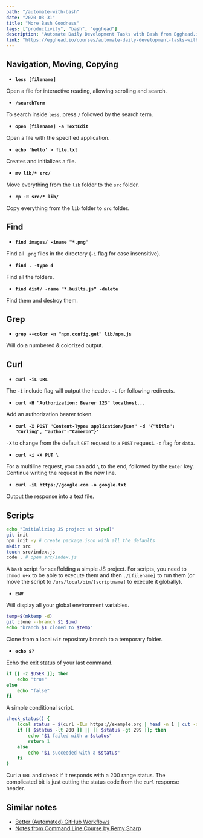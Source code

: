 ```yaml
---
path: "/automate-with-bash"
date: "2020-03-31"
title: "More Bash Goodness"
tags: ["productivity", "bash", "egghead"]
description: "Automate Daily Development Tasks with Bash from Egghead.io"
link: "https://egghead.io/courses/automate-daily-development-tasks-with-bash"
---
```


## Navigation, Moving, Copying

- **`less [filename]`**

Open a file for interactive reading, allowing scrolling and search.

- **`/searchTerm`**

To search inside `less`, press `/` followed by the search term.

- **`open [filename] -a TextEdit`**

Open a file with the specified application.

- **`echo 'hello' > file.txt`**

Creates and initializes a file.

- **`mv lib/* src/`**

Move everything from the `lib` folder to the `src` folder.

- **`cp -R src/* lib/`**

Copy everything from the `lib` folder to `src` folder.

## Find

- **`find images/ -iname "*.png"`**

Find all `.png` files in the directory (`-i` flag for case insensitive).

- **`find . -type d`**

Find all the folders.

- **`find dist/ -name "*.builts.js" -delete`**

Find them and destroy them.

## Grep

- **`grep --color -n "npm.config.get" lib/npm.js`**

Will do a numbered & colorized output.

## Curl

- **`curl -iL URL`**

The `-i` include flag will output the header. `-L` for following redirects.

- **`curl -H "Authorization: Bearer 123" localhost...`**

Add an authorization bearer token.

- **`curl -X POST "Content-Type: application/json" -d '{"title": "Curling", "author":"Cameron"}'`**

`-X` to change from the default `GET` request to a `POST` request. `-d` flag for `data`.

- **`curl -i -X PUT \`**

For a multiline request, you can add `\` to the end, followed by the `Enter` key. Continue writing the request in the new line.

- **`curl -iL https://google.com -o google.txt`**

Output the response into a text file.

## Scripts

```bash
echo "Initializing JS project at $(pwd)"
git init
npm init -y # create package.json with all the defaults
mkdir src
touch src/index.js
code . # open src/index.js
```

A `bash` script for scaffolding a simple JS project. For scripts, you need to `chmod u+x` to be able to execute them and then `./[filename]` to run them (or move the script to `/urs/local/bin/[scriptname]` to execute it globally).

- **`ENV`**

Will display all your global environment variables.

```bash
temp=$(mktemp -d)
git clone --branch $1 $pwd
echo "branch $1 cloned to $temp"
```

Clone from a local `Git` repository branch to a temporary folder.

- **`echo $?`**

Echo the exit status of your last command.

```bash
if [[ -z $USER ]]; then
    echo "true"
else
    echo "false"
fi
```

A simple conditional script.

```bash
check_status() {
    local status = $(curl -ILs https://example.org | head -n 1 | cut -d ' ' -f 2)
    if [[ $status -lt 200 ]] || [[ $status -gt 299 ]]; then
        echo "$1 failed with a $status"
        return 1
    else
        echo "$1 succeeded with a $status"
    fi
}
```

Curl a `URL` and check if it responds with a 200 range status. The complicated bit is just cutting the status code from the `curl` response header.

## Similar notes
- [Better (Automated) GitHub Workflows](/notes/github-automate)
- [Notes from Command Line Course by Remy Sharp](/notes/remy-CLI)
